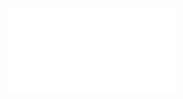 <!--
title: 02 - Installing Node.js and updating npm
featured: true
-->

<iframe src="//www.youtube.com/embed/wREima9e6vk" frameborder="0" allowfullscreen></iframe>

